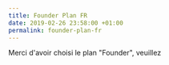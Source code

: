 ```yaml
---
title: Founder Plan FR
date: 2019-02-26 23:58:00 +01:00
permalink: founder-plan-fr
---
```


Merci d'avoir choisi le plan "Founder", veuillez 